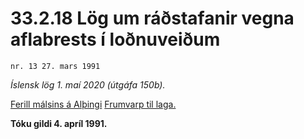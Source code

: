 # 33.2.18 Lög um ráðstafanir vegna aflabrests í loðnuveiðum

`nr. 13 27. mars 1991`

_Íslensk lög 1. maí 2020 (útgáfa 150b)._

[Ferill málsins á Alþingi](https://www.althingi.is/thingstorf/thingmalalistar-eftir-thingum/ferill/?ltg=113&mnr=370)
[Frumvarp til laga.](https://www.althingi.is/altext/113/s/0650.html)

**Tóku gildi 4. apríl 1991.**

